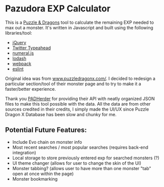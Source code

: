 Pazudora EXP Calculator
===================
This is a [Puzzle & Dragons](http://www.gunghoonline.com/games/puzzle-dragons/) tool to calculate the remaining EXP needed to max out a monster. It's written in Javascript and built using the following libraries/tool:
 
- [jQuery](https://jquery.com/) 
- [Twitter Typeahead](https://twitter.github.io/typeahead.js/)
- [numeral.js](http://numeraljs.com/)
- [lodash](https://lodash.com/)
- [webpack](https://webpack.github.io/)
- [eslint](http://eslint.org/)

Original idea was from www.puzzledragonx.com/. I decided to redesign a particular section/tool of their monster page and to try to make it a faster/better experience.

Thank you [PADHerder](https://www.padherder.com/) for providing their API with neatly organized JSON files to make this tool possible with the data. All the data are from other sources credited in their credits, I simply made the UI/UX since Puzzle Dragon X Database has been slow and chunky for me.

Potential Future Features:
----
- Include Evo chain on monster info
- Most recent searches / most popular searches (requires back-end integration)
- Local storage to store previously entered exp for searched monsters (?)
- UI theme changer (allows for user to change the skin of the UI)
- Monster tabbing? (allows user to have more than one monster "tab" open at once within the page)
- Monster bookmarking